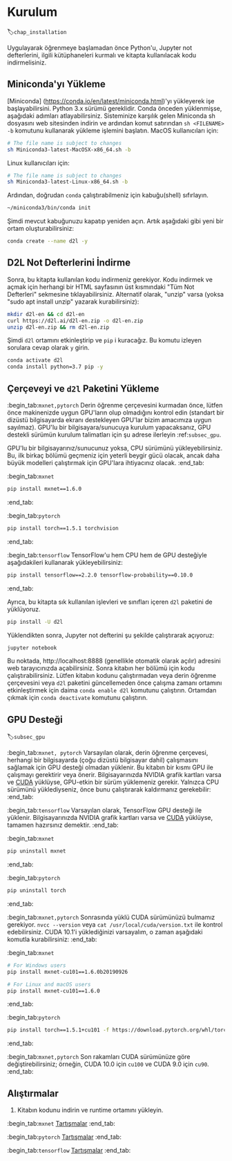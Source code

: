 # Kurulum
:label:`chap_installation`

Uygulayarak öğrenmeye başlamadan önce Python'u, Jupyter not defterlerini, 
ilgili kütüphaneleri kurmalı ve kitapta kullanılacak kodu indirmelisiniz.

## Miniconda'yı Yükleme

[Miniconda] (https://conda.io/en/latest/miniconda.html)'yı yükleyerek işe başlayabilirsini.
Python 3.x sürümü gereklidir. Conda önceden yüklenmişse, aşağıdaki adımları
atlayabilirsiniz. Sisteminize karşılık gelen Miniconda sh dosyasını web
sitesinden indirin ve ardından komut satırından
`sh <FILENAME> -b` komutunu kullanarak yükleme işlemini başlatın. MacOS kullanıcıları için:

```bash
# The file name is subject to changes
sh Miniconda3-latest-MacOSX-x86_64.sh -b
```


Linux kullanıcıları için:

```bash
# The file name is subject to changes
sh Miniconda3-latest-Linux-x86_64.sh -b
```

Ardından, doğrudan `conda` çalıştırabilmeniz için kabuğu(shell) sıfırlayın.

```bash
~/miniconda3/bin/conda init
```

Şimdi mevcut kabuğunuzu kapatıp yeniden açın. Artık aşağıdaki gibi yeni bir
ortam oluşturabilirsiniz:

```bash
conda create --name d2l -y
```


## D2L Not Defterlerini İndirme

Sonra, bu kitapta kullanılan kodu indirmeniz gerekiyor. Kodu indirmek ve açmak için
herhangi bir HTML sayfasının üst kısmındaki "Tüm Not Defterleri" sekmesine
tıklayabilirsiniz. Alternatif olarak, "unzip" varsa
(yoksa "sudo apt install unzip" yazarak kurabilirsiniz):

```bash
mkdir d2l-en && cd d2l-en
curl https://d2l.ai/d2l-en.zip -o d2l-en.zip
unzip d2l-en.zip && rm d2l-en.zip
```

Şimdi `d2l` ortamını etkinleştirip ve `pip` i kuracağız.
Bu komutu izleyen sorulara cevap olarak `y` girin.

```bash
conda activate d2l
conda install python=3.7 pip -y
```


## Çerçeveyi ve `d2l` Paketini Yükleme

:begin_tab:`mxnet,pytorch`
Derin öğrenme çerçevesini kurmadan önce, lütfen önce makinenizde uygun GPU'ların
olup olmadığını kontrol edin (standart bir dizüstü bilgisayarda ekranı
destekleyen GPU'lar bizim amacımıza uygun sayılmaz). GPU'lu bir bilgisayara/sunucuya kurulum
yapacaksanız, GPU destekli sürümün kurulum talimatları için şu adrese ilerleyin
:ref:`subsec_gpu`.

GPU'lu bir bilgisayarınız/sunucunuz yoksa, CPU sürümünü yükleyebilirsiniz.
Bu, ilk birkaç bölümü geçmeniz için yeterli beygir gücü olacak, ancak daha
büyük modelleri çalıştırmak için GPU'lara ihtiyacınız olacak.
:end_tab:


:begin_tab:`mxnet`

```bash
pip install mxnet==1.6.0
```


:end_tab:

:begin_tab:`pytorch`

```bash
pip install torch==1.5.1 torchvision
```


:end_tab:

:begin_tab:`tensorflow`
TensorFlow'u hem CPU hem de GPU desteğiyle aşağıdakileri kullanarak
yükleyebilirsiniz:

```bash
pip install tensorflow==2.2.0 tensorflow-probability==0.10.0
```


:end_tab:

Ayrıca, bu kitapta sık kullanılan işlevleri ve sınıfları içeren `d2l` paketini
de yüklüyoruz.

```bash
pip install -U d2l
```

Yüklendikten sonra, Jupyter not defterini şu şekilde çalıştırarak açıyoruz:

```bash
jupyter notebook
```

Bu noktada, http://localhost:8888 (genellikle otomatik olarak açılır) adresini
web tarayıcınızda açabilirsiniz. Sonra kitabın her bölümü için kodu çalıştırabilirsiniz.
Lütfen kitabın kodunu çalıştırmadan veya derin öğrenme çerçevesini veya `d2l`
paketini güncellemeden önce çalışma zamanı ortamını etkinleştirmek için daima
`conda enable d2l` komutunu çalıştırın. Ortamdan çıkmak için `conda deactivate` komutunu
çalıştırın.



## GPU Desteği
:label:`subsec_gpu`

:begin_tab:`mxnet, pytorch`
Varsayılan olarak, derin öğrenme çerçevesi, herhangi bir bilgisayarda
(çoğu dizüstü bilgisayar dahil) çalışmasını sağlamak için GPU desteği olmadan
yüklenir.
Bu kitabın bir kısmı GPU ile çalışmayı gerektirir veya önerir.
Bilgisayarınızda NVIDIA grafik kartları varsa ve
[CUDA](https://developer.nvidia.com/cuda-downloads) yüklüyse, GPU-etkin bir
sürüm yüklemeniz gerekir.
Yalnızca CPU sürümünü yüklediyseniz, önce bunu çalıştırarak
kaldırmanız gerekebilir:
:end_tab:

:begin_tab:`tensorflow`
Varsayılan olarak, TensorFlow GPU desteği ile yüklenir.
Bilgisayarınızda NVIDIA grafik kartları varsa ve
[CUDA](https://developer.nvidia.com/cuda-downloads) yüklüyse, tamamen hazırsınız
demektir.
:end_tab:

:begin_tab:`mxnet`

```bash
pip uninstall mxnet
```


:end_tab:

:begin_tab:`pytorch`

```bash
pip uninstall torch
```


:end_tab:

:begin_tab:`mxnet,pytorch`
Sonrasında yüklü CUDA sürümünüzü bulmamız gerekiyor.
`nvcc --version` veya `cat /usr/local/cuda/version.txt` ile kontrol edebilirsiniz.
CUDA 10.1'i yüklediğinizi varsayalım, o zaman aşağıdaki komutla kurabilirsiniz:
:end_tab:

:begin_tab:`mxnet`

```bash
# For Windows users
pip install mxnet-cu101==1.6.0b20190926

# For Linux and macOS users
pip install mxnet-cu101==1.6.0
```


:end_tab:

:begin_tab:`pytorch`

```bash
pip install torch==1.5.1+cu101 -f https://download.pytorch.org/whl/torch_stable.html
```


:end_tab:

:begin_tab:`mxnet,pytorch`
Son rakamları CUDA sürümünüze göre değiştirebilirsiniz; örneğin,
CUDA 10.0 için `cu100` ve CUDA 9.0 için `cu90`.
:end_tab:

## Alıştırmalar

1. Kitabın kodunu indirin ve runtime ortamını yükleyin.

:begin_tab:`mxnet`
[Tartışmalar](https://discuss.d2l.ai/t/23)
:end_tab:

:begin_tab:`pytorch`
[Tartışmalar](https://discuss.d2l.ai/t/24)
:end_tab:

:begin_tab:`tensorflow`
[Tartışmalar](https://discuss.d2l.ai/t/436)
:end_tab:
